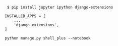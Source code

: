 `
$ pip install jupyter ipython django-extensions`

```commandline
INSTALLED_APPS = [
    ...
    'django_extensions',
]
```
`python manage.py shell_plus --notebook`